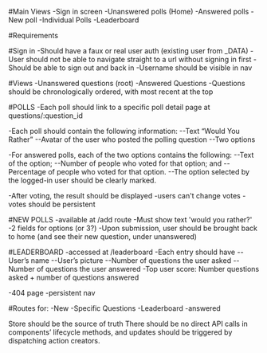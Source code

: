 #Main Views
-Sign in screen
-Unanswered polls (Home)
-Answered polls
-New poll
-Individual Polls
-Leaderboard

#Requirements

#Sign in
-Should have a faux or real user auth (existing user from _DATA)
-User should not be able to navigate straight to a url without signing in first
-Should be able to sign out and back in
-Username should be visible in nav

#Views
-Unanswered questions (root)
-Answered Questions
-Questions should be chronologically ordered, with most recent at the top

#POLLS
-Each poll should link to a specific poll detail page at questions/:question_id

-Each poll should contain the following information:
--Text “Would You Rather”
--Avatar of the user who posted the polling question
--Two options

-For answered polls, each of the two options contains the following:
--Text of the option;
--Number of people who voted for that option; and
--Percentage of people who voted for that option.
--The option selected by the logged-in user should be clearly marked.

-After voting, the result should be displayed
-users can't change votes
-votes should be persistent

#NEW POLLS
-available at /add route
-Must show text 'would you rather?'
-2 fields for options (or 3?)
-Upon submission, user should be brought back to home (and see their new question, under unanswered)

#LEADERBOARD
-accessed at /leaderboard
-Each entry should have
--User’s name
--User’s picture
--Number of questions the user asked
--Number of questions the user answered
-Top user score: Number questions asked + number of questions answered

-404 page
-persistent nav

#Routes for:
-New
-Specific Questions
-Leaderboard
-answered

Store should be the source of truth
There should be no direct API calls in components’ lifecycle methods, and updates should be triggered by dispatching action creators.





